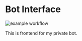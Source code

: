# Bot Interface

![example workflow](https://github.com/50ShadesOfPrivate/bot-interface/actions/workflows/github-actions.yml/badge.svg)

This is frontend for my private bot.
